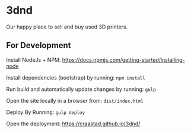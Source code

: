 # 3dnd

Our happy place to sell and buy used 3D printers.

## For Development

Install NodeJs + NPM: https://docs.npmjs.com/getting-started/installing-node

Install dependencies (bootstrap) by running: `npm install`

Run build and automatically update changes by running: `gulp`

Open the site locally in a browser from: `dist/index.html`

Deploy By Running: `gulp deploy`

Open the deployment: https://craastad.github.io/3dnd/